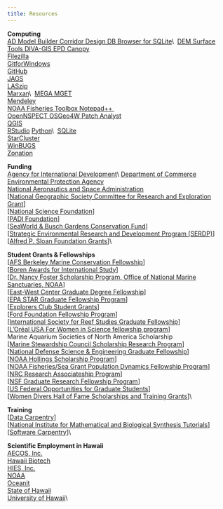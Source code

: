 ```yaml
---
title: Resources
---
```

**Computing**\
[AD Model Builder Corridor Design DB Browser for SQLite](https://www.admb-project.org/)\ 
[DEM Surface Tools DIVA-GIS EPD Canopy](https://www.jennessent.com/arcgis/surface_area.htm) \
[Filezilla](https://filezilla-project.org/)  \
[GitforWindows](https://gitforwindows.org/)\
[GitHub](https://github.com/)  \
[JAGS](https://mcmc-jags.sourceforge.io/)\
[LASzip](https://laszip.org/)  \
[Marxan](https://marxansolutions.org/)\ 
[MEGA MGET](https://megasoftware.net/)\
[Mendeley](https://www.mendeley.com/search/)\
[NOAA Fisheries Toolbox Notepad++ ](https://noaa-fisheries-integrated-toolbox.github.io/) \
[OpenNSPECT OSGeo4W Patch Analyst](https://www.csc.noaa.gov/digitalcoast/tools/opennspect)\
[QGIS](https://qgis.org/)\
[RStudio](https://posit.co/)
[Python](https://www.python.org/)\ 
[SQLite](https://www.sqlite.org/)\
[StarCluster](http://star.mit.edu/cluster/index.html)\
[WinBUGS](http://bes-qsig.github.io/fge/docs/IntroWinBUGSwithR/#:~:text=WinBUGS%20is%20a%20piece%20of,it%20is%20more%20computationally%20expensive.) \
[Zonation](https://zonationteam.github.io/Zonation5/)

**Funding**\
[Agency for International Development](https://www.usaid.gov/partner-with-us/find-a-funding-opportunity#:~:text=Most%20funding%20is%20allocated%20through,are%20posted%20on%20SAM.gov.)\
[Department of Commerce](https://www.commerce.gov/work-with-us/grants-and-contract-opportunities)\
[Environmental Protection Agency](https://www.epa.gov/grants)\
[National Aeronautics and Space Administration](https://www.nasa.gov/centers-and-facilities/grants-2/)\
[[National Geographic Society Committee for Research and Exploration Grant](https://www.nationalgeographic.org/society/grants-and-investments/)]\
[[National Science Foundation](https://new.nsf.gov/funding/opportunities)]\
[[PADI Foundation](https://www.padi.com/aware/community-grants)]\
[[SeaWorld & Busch Gardens Conservation Fund](https://swbg-conservationfund.org/grant-seekers/)]\
[[Strategic Environmental Research and Development Program (SERDP)](https://serdp-estcp.mil/workwithus/fundingprocess)]\
[[Alfred P. Sloan Foundation Grants](https://sloan.org/grants/apply)]\

**Student Grants & Fellowships**\
[[AFS Berkeley Marine Conservation Fellowship](https://mfs.fisheries.org/?page_id=155)]\
[[Boren Awards for International Study](https://www.borenawards.org/)]\
[[Dr. Nancy Foster Scholarship Program, Office of National Marine Sanctuaries, NOAA](https://fosterscholars.noaa.gov/)]\
[[East-West Center Graduate Degree Fellowship](https://www.eastwestcenter.org/education/ewc-graduate-degree-fellowship)]\
[[EPA STAR Graduate Fellowship Program](https://www.epa.gov/research-fellowships/science-achieve-results-star-graduate-and-greater-research-opportunities-gro)]\
[[Explorers Club Student Grants](https://www.explorers.org/grants/)]\
[[Ford Foundation Fellowship Program](https://www.fordfoundation.org/work/investing-in-individuals/the-ford-global-fellowship/)]\
[[International Society for Reef Studies Graduate Fellowship](https://coralreefs.org/student-travel-grants/graduate-fellowships/)]\
[[L’Oréal USA For Women in Science fellowship program](https://www.loreal.com/en/usa/pages/group/fwis/)]\
Marine Aquarium Societies of North America Scholarship\
[[Marine Stewardship Council Scholarship Research Program](https://www.msc.org/what-we-are-doing/science-and-research/student-research-grant)]\
[[National Defense Science & Engineering Graduate Fellowship](https://ndseg.sysplus.com/)]\
[[NOAA Hollings Scholarship Program](https://www.noaa.gov/office-education/hollings-scholarship)]\
[[NOAA Fisheries/Sea Grant Population Dynamics Fellowship Program](https://seagrant.noaa.gov/communities/students/graduate-fellows/nmfs-sg-fellowship/)]\
[[NRC Research Associateship Program](https://www.nationalacademies.org/our-work/rap/for-applicants)]\
[[NSF Graduate Research Fellowship Program](https://www.nsfgrfp.org/)]\
[[US Federal Opportunities for Graduate Students](https://www.justice.gov/enrd/pathways-students-and-recent-graduates-federal-careers)]\
[[Women Divers Hall of Fame Scholarships and Training Grants](https://www.wdhof.org/scholarships/scholarship-descriptions)]\

**Training**\
[[Data Carpentry](https://datacarpentry.org/)]\
[[National Institute for Mathematical and Biological Synthesis Tutorials](https://www.nimbios.org/)]\
[[Software Carpentry](https://software-carpentry.org/)]\

**Scientific Employment in Hawaii**\
[AECOS, Inc.](https://www.aecos.com/)\
[Hawaii Biotech](https://www.hibiotech.com/)\
[HIES, Inc.](https://hiesinc.com/)\
[NOAA](https://www.usajobs.gov/Search/?k=NOAA)\
[Oceanit](https://oceanit.com/join-us/)\
[State of Hawaii](https://dhrd.hawaii.gov/job-seekers/civil-service-hawaii-state-government-jobs/)\
[University of Hawaii](https://www.schooljobs.com/careers/hawaiiedu)\